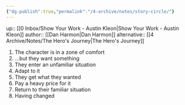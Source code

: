 ```yaml
---
{"dg-publish":true,"permalink":"/4-archive/notes/story-circle/"}
---
```


up:: [[0 Inbox/Show Your Work - Austin Kleon\|Show Your Work - Austin Kleon]]
author:: [[Dan Harmon\|Dan Harmon]]
alternative:: [[4 Archive/Notes/The Hero's Journey\|The Hero's Journey]]

1. The character is in a zone of comfort
2. ...but they want something
3. They enter an unfamiliar situation
4. Adapt to it
5. They get what they wanted
6. Pay a heavy price for it
7. Return to their familiar situation
8. Having changed